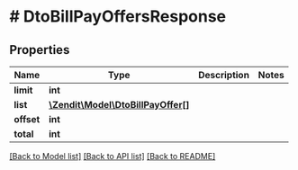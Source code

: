 # # DtoBillPayOffersResponse

## Properties

Name | Type | Description | Notes
------------ | ------------- | ------------- | -------------
**limit** | **int** |  |
**list** | [**\Zendit\Model\DtoBillPayOffer[]**](DtoBillPayOffer.md) |  |
**offset** | **int** |  |
**total** | **int** |  |

[[Back to Model list]](../../README.md#models) [[Back to API list]](../../README.md#endpoints) [[Back to README]](../../README.md)
